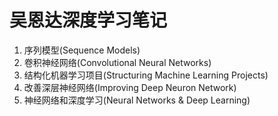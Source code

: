 # 吴恩达深度学习笔记
1. 序列模型(Sequence Models)
1. 卷积神经网络(Convolutional Neural Networks)
1. 结构化机器学习项目(Structuring Machine Learning Projects)
1. 改善深层神经网络(Improving Deep Neuron Network)
1. 神经网络和深度学习(Neural Networks & Deep Learning)
